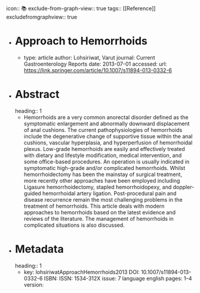 icon:: 📚
exclude-from-graph-view:: true
tags:: [[Reference]]
excludefromgraphview:: true

- # Approach to Hemorrhoids
	- type: article
	  author: Lohsiriwat, Varut
	  journal: Current Gastroenterology Reports
	  date: 2013-07-01
	  accessed: 
	  url: https://link.springer.com/article/10.1007/s11894-013-0332-6
- # Abstract
  heading:: 1
	- Hemorrhoids are a very common anorectal disorder defined as the symptomatic enlargement and abnormally downward displacement of anal cushions. The current pathophysiologies of hemorrhoids include the degenerative change of supportive tissue within the anal cushions, vascular hyperplasia, and hyperperfusion of hemorrhoidal plexus. Low-grade hemorrhoids are easily and effectively treated with dietary and lifestyle modification, medical intervention, and some office-based procedures. An operation is usually indicated in symptomatic high-grade and/or complicated hemorrhoids. Whilst hemorrhoidectomy has been the mainstay of surgical treatment, more recently other approaches have been employed including Ligasure hemorrhoidectomy, stapled hemorrhoidopexy, and doppler-guided hemorrhoidal artery ligation. Post-procedural pain and disease recurrence remain the most challenging problems in the treatment of hemorrhoids. This article deals with modern approaches to hemorrhoids based on the latest evidence and reviews of the literature. The management of hemorrhoids in complicated situations is also discussed.
- # Metadata
  heading:: 1
	- key: lohsiriwatApproachHemorrhoids2013
	  DOI: 10.1007/s11894-013-0332-6
	  ISBN: 
	  ISSN: 1534-312X
	  issue: 7
	  language english
	  pages: 1–4
	  version: